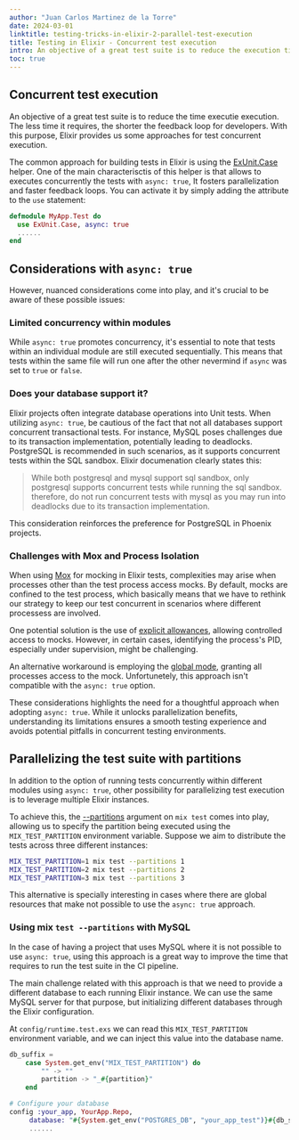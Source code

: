 ```yaml
---
author: "Juan Carlos Martinez de la Torre"
date: 2024-03-01
linktitle: testing-tricks-in-elixir-2-parallel-test-execution
title: Testing in Elixir - Concurrent test execution 
intro: An objective of a great test suite is to reduce the execution time. The less time it requires, the shorter the feedback loop for developers. With this purpose, Elixir provides us some approaches for test concurrent execution.  
toc: true
---
```


## Concurrent test execution

An objective of a great test suite is to reduce the time executie execution. The less time it requires, the shorter the feedback loop for developers. With this purpose, Elixir provides us some approaches for test concurrent execution.

The common approach for building tests in Elixir is using the [ExUnit.Case](https://hexdocs.pm/ex_unit/1.13.4/ExUnit.Case.html) helper. One of the main characterisctis of this helper is that allows to executes concurrently the tests with `async: true`, It fosters parallelization and faster feedback loops. You can activate it by simply adding the attribute to the `use` statement:
```elixir
defmodule MyApp.Test do
  use ExUnit.Case, async: true
  ......
end
```

## Considerations with `async: true`

However, nuanced considerations come into play, and it's crucial to be aware of these possible issues:

### Limited concurrency within modules 

While `async: true` promotes concurrency, it's essential to note that tests within an individual module are still executed sequentially. This means that tests within the same file will run one after the other nevermind if `async` was set to `true` or `false`.

### Does your database support it? 

Elixir projects often integrate database operations into Unit tests. When utilizing `async: true`, be cautious of the fact that not all databases support concurrent transactional tests. For instance, MySQL poses challenges due to its transaction implementation, potentially leading to deadlocks. PostgreSQL is recommended in such scenarios, as it supports concurrent tests within the SQL sandbox. Elixir documenation clearly states this:

> While both postgresql and mysql support sql sandbox, only postgresql supports concurrent tests while running the sql sandbox. therefore, do not run concurrent tests with mysql as you may run into deadlocks due to its transaction implementation.

This consideration reinforces the preference for PostgreSQL in Phoenix projects.

### Challenges with Mox and Process Isolation

When using [Mox](https://github.com/dashbitco/mox) for mocking in Elixir tests, complexities may arise when processes other than the test process access mocks. By default, mocks are confined to the test process, which basically means that we have to rethink our strategy to keep our test concurrent in scenarios where different processess are involved.

One potential solution is the use of [explicit allowances](https://hexdocs.pm/mox/mox.html), allowing controlled access to mocks. However, in certain cases, identifying the process's PID, especially under supervision, might be challenging.

An alternative workaround is employing the [global mode](https://hexdocs.pm/mox/mox.html#module-global-mode), granting all processes access to the mock. Unfortunetely, this approach isn't compatible with the `async: true` option.

These considerations highlights the need for a thoughtful approach when adopting `async: true`. While it unlocks parallelization benefits, understanding its limitations ensures a smooth testing experience and avoids potential pitfalls in concurrent testing environments.


## Parallelizing the test suite with partitions

In addition to the option of running tests concurrently within different modules using `async: true`, other possibility for parallelizing test execution is to leverage multiple Elixir instances.

To achieve this, the [--partitions](https://hexdocs.pm/mix/1.12/Mix.Tasks.Test.html) argument on `mix test` comes into play, allowing us to specify the partition being executed using the `MIX_TEST_PARTITION` environment variable. Suppose we aim to distribute the tests across three different instances:


```bash
MIX_TEST_PARTITION=1 mix test --partitions 1
MIX_TEST_PARTITION=2 mix test --partitions 2
MIX_TEST_PARTITION=3 mix test --partitions 3
```

This alternative is specially interesting in cases where there are global resources that make not possible to use the `async: true` approach.

### Using mix `test --partitions` with MySQL

In the case of having a project that uses MySQL where it is not possible to use `async: true`, using this approach is a great way to improve the time that requires to run the test suite in the CI pipeline.

The main challenge related with this approach is that we need to provide a different database to each running Elixir instance. We can use the same MySQL server for that purpose, but initializing different databases through the Elixir configuration. 

At `config/runtime.test.exs` we can read this `MIX_TEST_PARTITION` environment variable, and we can inject this value into the database name.  

```elixir
db_suffix =
    case System.get_env("MIX_TEST_PARTITION") do
        "" -> ""
        partition -> "_#{partition}"
    end

# Configure your database
config :your_app, YourApp.Repo,
     database: "#{System.get_env("POSTGRES_DB", "your_app_test")}#{db_suffix}",
     ......
```

